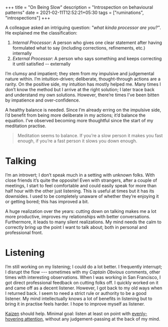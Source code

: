 +++
title = "On Being Slow"
description = "Introspection on behavioural patterns"
date = 2021-02-11T12:52:21+05:30
tags = ["ruminations", "introspections"]
+++

A colleague asked an intriguing question: _"what kinda processor are you?"_.  He explained me the classification:

1. _Internal Processor_: A person who gives one clear statement after having formulated what to say (including corrections, refinements, etc.) internally
2. _External Processor_: A person who says something and keeps correcting it until satisfied -- externally

I’m clumsy and impatient; they stem from my impulsive and judgemental nature within.  I’m intuition-driven; deliberate, thought-through actions are a rarity.  On the positive side, my intuition has mostly helped me.  Many times I don’t know the method but I arrive at the right solution; I later trace back and understand my own solutions.  However, there’re times I’ve been bitten by impatience and over-confidence.

A healthy balance is needed.  Since I’m already erring on the impulsive side, I’d benefit from being more deliberate in my actions; it’d balance the equation.  I’ve observed becoming more thoughtful since the start of my meditation practise.

> Meditation seems to balance.  If you’re a slow person it makes you fast enough, if you’re a fast person it slows you down enough.

# Talking

I’m an introvert; I don’t speak much in a setting with unknown folks.  With close friends it’s quite the opposite!  Even with strangers, after a couple of meetings, I start to feel comfortable and could easily speak for more than half hour with the other just listening.  This is useful at times but it has its downsides.  I used to be completely unaware of whether they’re enjoying it or getting bored; this has improved a bit.

A huge realization over the years: cutting down on talking makes me a lot more productive, improves my relationships with better conversations.  Furthermore, it leads to many silent realizations.  My mind needs the calm to correctly bring up the point I want to talk about; both in personal and professional front.

# Listening

I’m still working on my listening; I could do a lot better.  I frequently interrupt; I disrupt the flow --- sometimes with my _Captain Obvious_ comments, other times with interesting observations.  When I was working in San Francisco, I got direct professional feedback on cutting folks off.  I quickly worked on it and came off as a decent listener.  However, I got back to my old ways when I returned back.  I seem to need a strict rule or authority to be a good listener.  My mind intellectually knows a lot of benefits in listening but to bring it in practise feels harder.  I hope to improve myself as listener.

[Kaizen] should help.  Minimal goal: listen at least on point with [evenly-hovering attention][], without any judgement-passing at the back of my mind.

[Kaizen]: https://en.wikipedia.org/wiki/Kaizen
[evenly-hovering attention]: https://en.wikipedia.org/wiki/Evenly-suspended_attention
